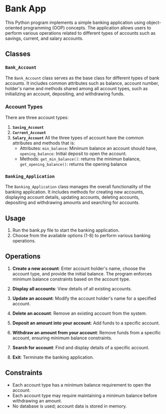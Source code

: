 # Bank App

This Python program implements a simple banking application using object-oriented programming (OOP) concepts. The application allows users to perform various operations related to different types of accounts such as savings, current, and salary accounts.

## Classes

### `Bank_Account`

The `Bank_Account` class serves as the base class for different types of bank accounts. It includes common attributes such as balance, account number, holder's name and methods shared among all account types, such as initializing an account, depositing, and withdrawing funds.

### Account Types
There are three account types:

1. **`Saving_Account`**
2. **`Current_Account`**
3. **`Salary_Account`**
All the three types of account have the common attributes and methods that is:
   - Attributes: `min_balance`: Minimum balance an account should have, `opening_balance`: Initial deposit to open the account.
   - Methods: `get_min_balance()`: returns the minimun balance, `get_opening_balance()`: returns the opening balance



### `Banking_Application`

The `Banking_Application` class manages the overall functionality of the banking application. It includes methods for creating new accounts, displaying account details, updating accounts, deleting accounts, depositing and withdrawing amounts and searching for accounts.

## Usage

1. Run the bank.py file to start the banking application.
2. Choose from the available options (1-8) to perform various banking operations.

## Operations

1. **Create a new account**: Enter account holder's name, choose the account type, and provide the initial balance. The program enforces minimum balance constraints based on the account type.

2. **Display all accounts**: View details of all existing accounts.

3. **Update an account**: Modify the account holder's name for a specified account.

4. **Delete an account**: Remove an existing account from the system.

5. **Deposit an amount into your account**: Add funds to a specific account.

6. **Withdraw an amount from your account**: Remove funds from a specific account, ensuring minimum balance constraints.

7. **Search for account**: Find and display details of a specific account.

8. **Exit**: Terminate the banking application.

## Constraints

- Each account type has a minimum balance requirement to open the account.
- Each account type may require maintaining a minimum balance before withdrawing an amount.
- No database is used; account data is stored in memory.

